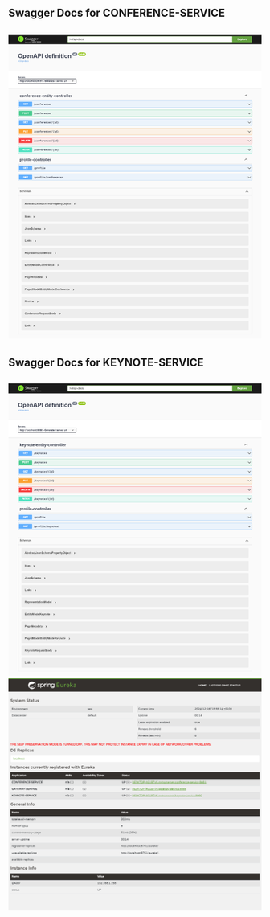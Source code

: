 <h2>Swagger Docs for CONFERENCE-SERVICE<h2>
<img src="/captures/conference-service.png" alt="CONFERENCE-SERVICE"/>
<h2>Swagger Docs for KEYNOTE-SERVICE<h2>
<img src="/captures/keynotes-service.png" alt="KEYNOTE-SERVICE"/>
<img src="/captures/discovery-service.png" alt=" discovery-service"/>
